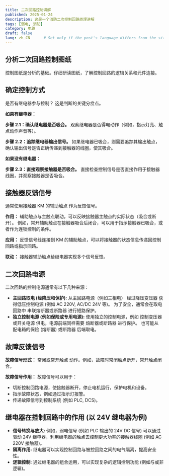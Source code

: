 ```yaml
---
title: 二次回路控制讲解
published: 2025-01-24
description: 这是一个消防二次控制回路原理讲解
tags: [弱电, 消防]
category: 电路
draft: false
lang: zh_CN      # Set only if the post's language differs from the site's language in `config.ts`
---
```


## 分析二次回路控制图纸

控制图纸是分析的基础。仔细研读图纸，了解控制回路的逻辑关系和元件连接。

## 确定控制方式

是否有继电器参与控制？ 这是判断的关键分岔点。

**如果有继电器：**

**步骤 2.1：确认继电器是否吸合。** 观察继电器是否得电动作（例如，指示灯亮、触点动作声音等）。

**步骤 2.2：追踪继电器输出信号。** 如果继电器已吸合，则需要追踪其输出触点，确认输出信号是否正确传递到接触器的线圈，使其吸合。

**如果没有继电器：**

**步骤 2.3：直接观察接触器是否吸合。** 直接检查控制信号是否直接作用于接触器线圈，并观察接触器是否吸合。

## 接触器反馈信号

通常使用接触器 KM 的辅助触点 作为反馈信号。

**作用：** 辅助触点与主触点联动，可以反映接触器主触点的实际状态（吸合或断开）。 例如，常开辅助触点在接触器吸合后闭合，可以用于指示接触器已吸合，或者作为连锁控制的条件。

**应用：** 反馈信号线连接到 KM 的辅助触点，可以将接触器的状态信息传递回控制回路或指示回路。

**联动：** 接触器辅助触点给继电器实现多个信号反馈。

## 二次回路电源

二次回路的控制电源通常有以下几种来源：

* **主回路取电 (经降压和保护):** 从主回路电源（例如三相电） 经过降压变压器 获得低压控制电源 (例如 AC 220V, AC/DC 24V 等)。 为了安全，通常会在取电回路中 串联熔断器或断路器 进行短路保护。
* **独立控制电源 (例如保险或专用电源):** 使用独立的控制电源，例如 控制变压器或开关电源 供电，电源前端同样需要 熔断器或断路器 进行保护。 也可能从 配电箱的保险 (熔断器) 或断路器 后端取电。

## 故障反馈信号

**故障信号形式：** 常闭或常开触点 动作。例如，故障时常闭触点断开，常开触点闭合。

**故障信号作用：** 故障信号可以用于：

* 切断控制回路电源，使接触器断开，停止电机运行，保护电机和设备。
* 指示故障状态，例如通过指示灯报警。
* 传递故障信号到控制系统 (例如 PLC, DCS)。

## 继电器在控制回路中的作用 (以 24V 继电器为例)

* **信号转换与放大:** 例如，弱电信号 (例如 PLC 输出的 24V DC 信号) 可以通过驱动 24V 继电器，利用继电器的触点去控制更大功率的接触器线圈 (例如 AC 220V 接触器)。
* **隔离作用:** 继电器可以实现控制回路与被控回路之间的电气隔离，提高安全性。
* **逻辑控制:** 通过继电器的组合运用，可以实现复杂的逻辑控制功能 (例如与或非逻辑)。